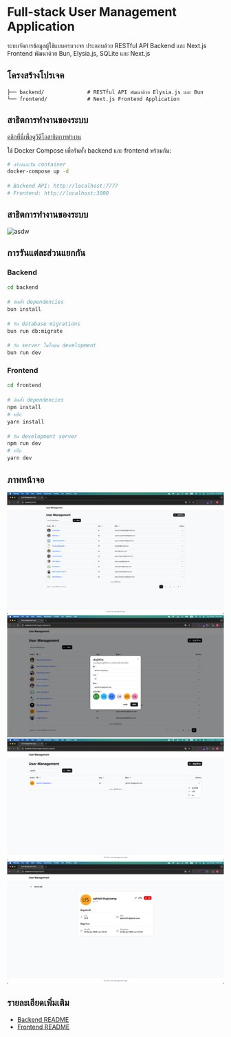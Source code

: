 # Full-stack User Management Application

ระบบจัดการข้อมูลผู้ใช้แบบครบวงจร ประกอบด้วย RESTful API Backend และ Next.js Frontend พัฒนาด้วย Bun, Elysia.js, SQLite และ Next.js

## โครงสร้างโปรเจค

```
├── backend/              # RESTful API พัฒนาด้วย Elysia.js และ Bun
└── frontend/             # Next.js Frontend Application
```

## สาธิตการทำงานของระบบ
[คลิกที่นี่เพื่อดูวิดีโอสาธิตการทำงาน](https://www.youtube.com/watch?v=tM-0eIT026E)

ใช้ Docker Compose เพื่อรันทั้ง backend และ frontend พร้อมกัน:

```bash
# สร้างและรัน container
docker-compose up -d

# Backend API: http://localhost:7777
# Frontend: http://localhost:3000
```
## สาธิตการทำงานของระบบ
![asdw](https://www.youtube.com/watch?v=tM-0eIT026E)

## การรันแต่ละส่วนแยกกัน

### Backend

```bash
cd backend

# ติดตั้ง dependencies
bun install

# รัน database migrations
bun run db:migrate

# รัน server ในโหมด development
bun run dev
```

### Frontend

```bash
cd frontend

# ติดตั้ง dependencies
npm install
# หรือ
yarn install

# รัน development server
npm run dev
# หรือ
yarn dev
```

## ภาพหน้าจอ
![user-management-service.png](../screenshots/preview/user-management-service.png)
![img_1.png](../screenshots/user-management/img_1.png)
![img_3.png](../screenshots/user-management/img_3.png)
![img_2.png](../screenshots/user-management/img_2.png)

## รายละเอียดเพิ่มเติม

- [Backend README](./backend/README.md)
- [Frontend README](./frontend/README.md)